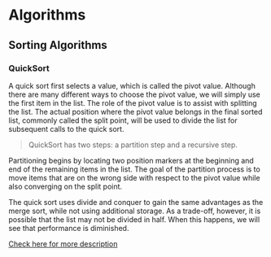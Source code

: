 # Algorithms

## Sorting Algorithms

### QuickSort
A quick sort first selects a value, which is called the pivot value. 
Although there are many different ways to choose the pivot value, we will simply use
the first item in the list. The role of the pivot value is to assist with splitting the list. 
The actual position where the pivot value belongs in the final sorted list, commonly called 
the split point, will be used to divide the list for subsequent calls to the quick sort.

> QuickSort has two steps: a partition step and a recursive step.

Partitioning begins by locating two position markers at the beginning and end of the remaining 
items in the list. The goal of the partition process is to move items that are on the wrong side 
with respect to the pivot value while also converging on the split point.

The quick sort uses divide and conquer to gain the same advantages as the merge sort, 
while not using additional storage. As a trade-off, however, it is possible that the list may 
not be divided in half. When this happens, we will see that performance is diminished.

[Check here for more description](https://runestone.academy/runestone/books/published/pythonds/SortSearch/TheQuickSort.html)
